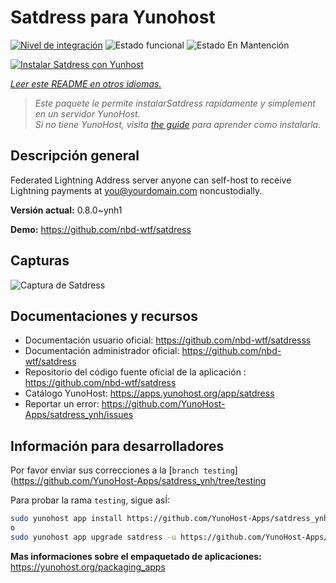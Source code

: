 <!--
Este archivo README esta generado automaticamente<https://github.com/YunoHost/apps/tree/master/tools/readme_generator>
No se debe editar a mano.
-->

# Satdress para Yunohost

[![Nivel de integración](https://dash.yunohost.org/integration/satdress.svg)](https://dash.yunohost.org/appci/app/satdress) ![Estado funcional](https://ci-apps.yunohost.org/ci/badges/satdress.status.svg) ![Estado En Mantención](https://ci-apps.yunohost.org/ci/badges/satdress.maintain.svg)

[![Instalar Satdress con Yunhost](https://install-app.yunohost.org/install-with-yunohost.svg)](https://install-app.yunohost.org/?app=satdress)

*[Leer este README en otros idiomas.](./ALL_README.md)*

> *Este paquete le permite instalarSatdress rapidamente y simplement en un servidor YunoHost.*  
> *Si no tiene YunoHost, visita [the guide](https://yunohost.org/install) para aprender como instalarla.*

## Descripción general

Federated Lightning Address server anyone can self-host to receive Lightning payments at you@yourdomain.com noncustodially.


**Versión actual:** 0.8.0~ynh1

**Demo:** <https://github.com/nbd-wtf/satdress>

## Capturas

![Captura de Satdress](./doc/screenshots/example.jpg)

## Documentaciones y recursos

- Documentación usuario oficial: <https://github.com/nbd-wtf/satdresss>
- Documentación administrador oficial: <https://github.com/nbd-wtf/satdress>
- Repositorio del código fuente oficial de la aplicación : <https://github.com/nbd-wtf/satdress>
- Catálogo YunoHost: <https://apps.yunohost.org/app/satdress>
- Reportar un error: <https://github.com/YunoHost-Apps/satdress_ynh/issues>

## Información para desarrolladores

Por favor enviar sus correcciones a la [`branch testing`](https://github.com/YunoHost-Apps/satdress_ynh/tree/testing

Para probar la rama `testing`, sigue asÍ:

```bash
sudo yunohost app install https://github.com/YunoHost-Apps/satdress_ynh/tree/testing --debug
o
sudo yunohost app upgrade satdress -u https://github.com/YunoHost-Apps/satdress_ynh/tree/testing --debug
```

**Mas informaciones sobre el empaquetado de aplicaciones:** <https://yunohost.org/packaging_apps>
